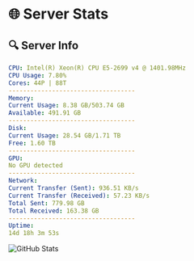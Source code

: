 # 🌐 Server Stats
## 🔍 Server Info
```yaml
CPU: Intel(R) Xeon(R) CPU E5-2699 v4 @ 1401.98MHz
CPU Usage: 7.80%
Cores: 44P | 88T
-----------------------------------
Memory:
Current Usage: 8.38 GB/503.74 GB
Available: 491.91 GB
-----------------------------------
Disk:
Current Usage: 28.54 GB/1.71 TB
Free: 1.60 TB
-----------------------------------
GPU:
No GPU detected
-----------------------------------
Network:
Current Transfer (Sent): 936.51 KB/s
Current Transfer (Received): 57.23 KB/s
Total Sent: 779.98 GB
Total Received: 163.38 GB
-----------------------------------
Uptime:
14d 18h 3m 53s
```
![GitHub Stats](https://img.shields.io/badge/Updated-2025-05-04_11:12:41-blue)